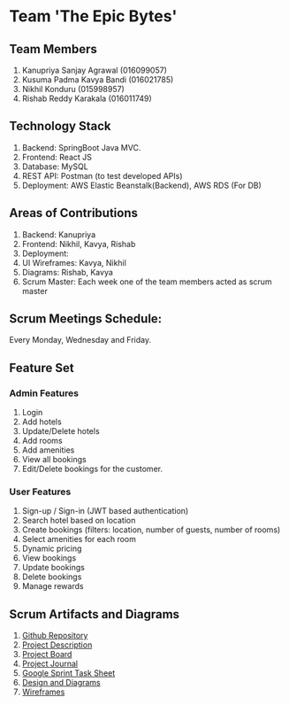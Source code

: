 # Team 'The Epic Bytes'
## Team Members 
1.  Kanupriya Sanjay Agrawal (016099057) 
2.  Kusuma Padma Kavya Bandi (016021785)
3.  Nikhil Konduru (015998957)
4.  Rishab Reddy Karakala (016011749)
    
## Technology Stack
1. Backend: SpringBoot Java MVC.
2. Frontend: React JS 
3. Database: MySQL
4. REST API: Postman (to test developed APIs)
5. Deployment: AWS Elastic Beanstalk(Backend), AWS RDS (For DB)

## Areas of Contributions
1. Backend: Kanupriya
2. Frontend: Nikhil, Kavya, Rishab
3. Deployment: 
4. UI Wireframes: Kavya, Nikhil
5. Diagrams: Rishab, Kavya
6. Scrum Master: Each week one of the team members acted as scrum master

## Scrum Meetings Schedule:
Every Monday, Wednesday and Friday.

## Feature Set

### Admin Features
1. Login
2. Add hotels
3. Update/Delete hotels
4. Add rooms
5. Add amenities
6. View all bookings
7. Edit/Delete bookings for the customer. 

### User Features
1. Sign-up / Sign-in (JWT based authentication)
2. Search hotel based on location
3. Create bookings (filters: location, number of guests, number of rooms)
4. Select amenities for each room
5. Dynamic pricing
6. View bookings
7. Update bookings
8. Delete bookings
9. Manage rewards

## Scrum Artifacts and Diagrams
1. [Github Repository](https://github.com/gopinathsjsu/team-project-epic-bytes)
2. [Project Description]()
2. [Project Board](https://github.com/gopinathsjsu/team-project-epic-bytes/projects/1?fullscreen=true)
3. [Project Journal](https://docs.google.com/spreadsheets/d/15M5PeLs3XdQYNBMGUXqGygoVSTw7Rdw4FuGXJJHfMp8/edit#gid=0)
4. [Google Sprint Task Sheet](https://docs.google.com/spreadsheets/d/1Ggy-KawX5-QwUmLRELzjivPqE8Qwll7CwfOdc7E0y3A/edit#gid=0)
5. [Design and Diagrams](https://github.com/gopinathsjsu/team-project-epic-bytes/tree/main/Documents/Diagrams)
6. [Wireframes](https://github.com/gopinathsjsu/team-project-epic-bytes/tree/main/Documents/Wireframes)
